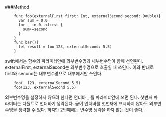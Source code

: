###Method

        func foo(externalFirst first: Int, externalSecond second: Double){
          var sum = 0.0
          for _ in 0..<first {
            sum+=second
          }
        }
        func bar(){
          let result = foo(123, externalSecond: 5.5)
        }

swift에서는 함수의 파라미터안에 외부변수명과 내부변수명이 함께 선언된다. externalFirst, externalSecond는 외부변수명으로 호출할 때 쓰인다. 이와 반대로 first와 second는 내부변수명으로 내부에서만 쓰인다.

        foo(_ 123, externalSecond 5.5)
        foo(123, externalSecond 5.5)

외부변수명을 설정하지 않으려 한다면 언더바 _ 를 파라미터안에 쓰면 된다. 첫번째 파라미터는 디폴트로 언더바가 생략된다.
굳이 언더바를 첫번째에 표시하지 않아도 외부변수명을 생략할 수 있다. 하지만 2번째에는 변수명 생략을 하지 않는 것이 좋다.
